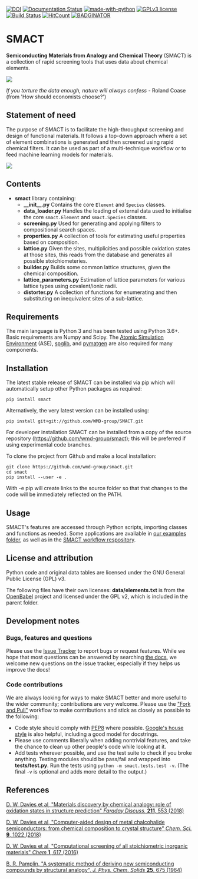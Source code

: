 [![DOI](https://zenodo.org/badge/14117740.svg)](https://zenodo.org/badge/latestdoi/14117740)
[![Documentation Status](https://readthedocs.org/projects/smact/badge/?version=latest)](http://smact.readthedocs.org/en/latest/?badge=latest)
[![made-with-python](https://img.shields.io/badge/Made%20with-Python-1f425f.svg)](https://www.python.org/)
[![GPLv3 license](https://img.shields.io/badge/License-GPLv3-blue.svg)](http://perso.crans.org/besson/LICENSE.html)
[![Build Status](https://travis-ci.org/WMD-group/SMACT.svg?branch=master)](https://travis-ci.org/WMD-group/SMACT)
[![HitCount](http://hits.dwyl.io/wmd-group/smact.svg)](http://hits.dwyl.io/wmd-group/smact)
[![BADGINATOR](https://badginator.herokuapp.com/wmd-group/smact.svg)](https://github.com/defunctzombie/badginator)

SMACT
=====

**Semiconducting Materials from Analogy and Chemical Theory** (SMACT) is a collection of rapid screening tools that uses data about chemical elements.

![](SMACT.png)

*If you torture the data enough, nature will always confess* - Roland Coase (from 'How should economists choose?')

Statement of need
--------
The purpose of SMACT is to facilitate the high-throughput screening and design of functional materials. It follows a top-down approach where a set of element combinations is generated and then screened using rapid chemical filters. It can be used as part of a multi-technique workflow or to feed machine learning models for materials.

![](smact_simple.gif)

Contents
--------

* **smact** library containing:
  * **\_\_init\_\_.py** Contains the core `Element` and `Species` classes.
  *  **data_loader.py** Handles the loading of external data used to initialise the core `smact.Element` and `smact.Species` classes.
  *  **screening.py** Used for generating and applying filters to compositional search spaces.
  *  **properties.py** A collection of tools for estimating useful properties based on composition.
  * **lattice.py** Given the sites, multiplicities and possible oxidation states
    at those sites, this reads from the database and generates all possible
    stoichiometeries.
  * **builder.py** Builds some common lattice structures, given the chemical
    composition.
  * **lattice_parameters.py** Estimation of lattice parameters for various lattice types using covalent/ionic radii.
  * **distorter.py** A collection of functions for enumerating and then
    substituting on inequivalent sites of a sub-lattice.

Requirements
------------

The main language is Python 3 and has been tested using Python 3.6+.
Basic requirements are Numpy and Scipy.
The [Atomic Simulation Environment](https://wiki.fysik.dtu.dk/ase) (ASE),  [spglib](http://atztogo.github.io/spglib), and [pymatgen](www.pymatgen.org) are also required for many components.

Installation
------------
The latest stable release of SMACT can be installed via pip which will automatically setup other Python packages as required:

    pip install smact  

Alternatively, the very latest version can be installed using:

    pip install git+git://github.com/WMD-group/SMACT.git

For developer installation SMACT can be installed from a copy of the source
repository (https://github.com/wmd-group/smact); this will be preferred if using experimental code branches.

To clone the project from Github and make a local installation:

    git clone https://github.com/wmd-group/smact.git
    cd smact
    pip install --user -e .

With -e pip will create links to the source folder so that that changes
to the code will be immediately reflected on the PATH.

Usage
-----

SMACT's features are accessed through Python scripts, importing classes and functions as needed.
Some applications are available in [our examples folder](https://github.com/WMD-group/SMACT/tree/master/examples), as well as in the [SMACT workflow respository](https://github.com/WMD-group/SMACT_workflows).

License and attribution
-----------------------

Python code and original data tables are licensed under the GNU General Public License (GPL) v3.

The following files have their own licenses: **data/elements.txt** is from the [OpenBabel](http://openbabel.sourceforge.net) project and licensed under the GPL v2, which is included in the parent folder.

Development notes
-----------------

### Bugs, features and questions
Please use the [Issue Tracker](https://github.com/WMD-group/smact/issues) to report bugs or request features. While we hope that most questions can be answered by searching [the docs](https://smact.readthedocs.io/en/latest/), we welcome new questions on the issue tracker, especially if they helps us improve the docs!

### Code contributions

We are always looking for ways to make SMACT better and more useful to the wider community; contributions are very welcome. Please use the ["Fork and Pull"](https://guides.github.com/activities/forking/) workflow to make contributions and stick as closely as possible to the following:

- Code style should comply with [PEP8](http://www.python.org/dev/peps/pep-0008) where possible. [Google's house style](https://google.github.io/styleguide/pyguide.html)
is also helpful, including a good model for docstrings.
- Please use comments liberally when adding nontrivial features, and take the chance to clean up other people's code while looking at it.
- Add tests wherever possible, and use the test suite to check if you broke anything.
  Testing modules should be pass/fail and wrapped into **tests/test.py**.
  Run the tests using `python -m smact.tests.test -v`.
  (The final `-v` is optional and adds more detail to the output.)

References
----------

[D. W. Davies et al,
"Materials discovery by chemical analogy: role of oxidation states in structure prediction" *Faraday Discuss.* **211**, 553 (2018)](https://pubs.rsc.org/en/Content/ArticleLanding/2018/FD/C8FD00032H)

[D. W. Davies et al,
"Computer-aided design of metal chalcohalide semiconductors: from chemical composition to crystal structure" *Chem. Sci.* **9**, 1022 (2018)](http://www.cell.com/chem/abstract/S2451-9294(16)30155-3)

[D. W. Davies et al,
"Computational screening of all stoichiometric inorganic materials" *Chem* **1**, 617 (2016)](http://www.cell.com/chem/abstract/S2451-9294(16)30155-3)

[B. R. Pamplin, "A systematic method of deriving new semiconducting
compounds by structural analogy", *J. Phys. Chem. Solids*
**25**, 675 (1964)](http://www.sciencedirect.com/science/article/pii/0022369764901763)
